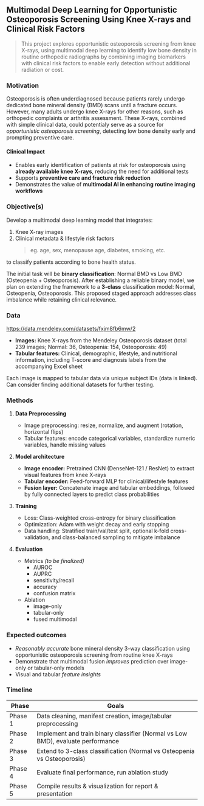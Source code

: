 ## Multimodal Deep Learning for Opportunistic Osteoporosis Screening Using Knee X-rays and Clinical Risk Factors
> This project explores opportunistic osteoporosis screening from knee X-rays, using multimodal deep learning to identify low bone density in routine orthopedic radiographs by combining imaging biomarkers with clinical risk factors to enable early detection without additional radiation or cost.

### Motivation
Osteoporosis is often underdiagnosed because patients rarely undergo dedicated bone mineral density (BMD) scans until a fracture occurs. However, many adults undergo knee X-rays for other reasons, such as orthopedic complaints or arthritis assessment. These X-rays, combined with simple clinical data, could potentialy serve as a source for _opportunistic osteoporosis screening_, detecting low bone density early and prompting preventive care.  

#### Clinical Impact
- Enables early identification of patients at risk for osteoporosis using **already available knee X-rays**, reducing the need for additional tests  
- Supports **preventive care and fracture risk reduction**  
- Demonstrates the value of **multimodal AI in enhancing routine imaging workflows**

### Objective(s)
Develop a multimodal deep learning model that integrates:
1) Knee X-ray images
2) Clinical metadata & lifestyle risk factors
   > eg. age, sex, menopause age, diabetes, smoking, etc.

to classify patients according to bone health status.

The initial task will be **binary classification**: Normal BMD vs Low BMD (Osteopenia + Osteoporosis). After establishing a reliable binary model, we plan on extending the framework to a **3-class** classification model: Normal, Osteopenia, Osteoporosis. This proposed staged approach addresses class imbalance while retaining clinical relevance.

### Data
https://data.mendeley.com/datasets/fxjm8fb6mw/2
- **Images:** Knee X-rays from the Mendeley Osteoporosis dataset (total 239 images; Normal: 36, Osteopenia: 154, Osteoporosis: 49)  
- **Tabular features:** Clinical, demographic, lifestyle, and nutritional information, including T-score and diagnosis labels from the accompanying Excel sheet

Each image is mapped to tabular data via unique subject IDs (data is linked). \
Can consider finding additional datasets for further testing.

### Methods

1. **Data Preprocessing**
   - Image preprocessing: resize, normalize, and augment (rotation, horizontal flips)
   - Tabular features: encode categorical variables, standardize numeric variables, handle missing values  

2. **Model architecture**
   - **Image encoder:** Pretrained CNN (DenseNet-121 / ResNet) to extract visual features from knee X-rays  
   - **Tabular encoder:** Feed-forward MLP for clinical/lifestyle features  
   - **Fusion layer:** Concatenate image and tabular embeddings, followed by fully connected layers to predict class probabilities

3. **Training**
   - Loss: Class-weighted cross-entropy for binary classification  
   - Optimization: Adam with weight decay and early stopping  
   - Data handling: Stratified train/val/test split, optional k-fold cross-validation, and class-balanced sampling to mitigate imbalance

4. **Evaluation**
   - Metrics _(to be finalized)_
     - AUROC
     - AUPRC
     - sensitivity/recall
     - accuracy
     - confusion matrix  
   - Ablation
     - image-only
     - tabular-only
     - fused multimodal
   <!-- [time permitting:] Explainability: Grad-CAM for image contributions, SHAP/permutation importance for tabular features -->

### Expected outcomes
- _Reasonably accurate_ bone mineral density 3-way classification using opportunistic osteoporosis screening from routine knee X-rays
- Demonstrate that multimodal fusion _improves_ prediction over image-only or tabular-only models  
- Visual and tabular _feature insights_ <!-- expand on this? -->

### Timeline

| Phase | Goals |
|-------|------------|
| Phase 1 | Data cleaning, manifest creation, image/tabular preprocessing |
| Phase 2 | Implement and train binary classifier (Normal vs Low BMD), evaluate performance |
| Phase 3 | Extend to 3-class classification (Normal vs Osteopenia vs Osteoporosis) <!--T-score regression?--> |
| Phase 4 | Evaluate final performance, run ablation study |
| Phase 5 | Compile results & visualization for report & presentation |
